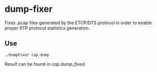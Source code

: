 dump-fixer
==============
Fixes .pcap files generated by the ETCP/DTS protocol in order to enable proper RTP protocol statistics generation.


Use
--------------
```
./dumpFixer cap.dump
```

Result can be found in *cap.dump_fixed*.
